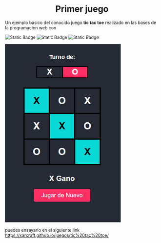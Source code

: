 <h1 align="center"> Primer juego </h1>
Un ejemplo basico del conocido juego <b>tic tac toe</b> realizado en las bases de la programacion web con

![Static Badge](https://img.shields.io/badge/HTML-B82100)
![Static Badge](https://img.shields.io/badge/CSS-233cdc)
![Static Badge](https://img.shields.io/badge/JAVASCRIPT-eee81a)

![demo proyecto](img/demo.png)

puedes ensayarlo en el siguiente link
https://xarcraft.github.io/juegos/tic%20tac%20toe/
